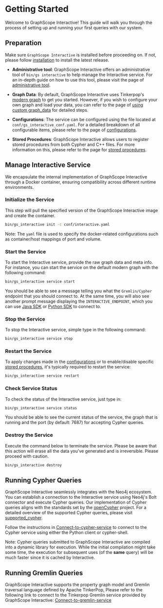 # Getting Started

Welcome to GraphScope Interactive! This guide will walk you through the process of setting up and running your first queries with our system.

## Preparation

Make sure `GraphScope Interactive` is installed before proceeding on. If not, please follow [installation](./installation) to install the latest release.

- **Administrative tool**: GraphScope Interactive offers an administrative tool of `bin/gs interactive` to help manage the Interactive service. For an in-depth guide on how to use this tool, please visit the page of [administrative tool](./tools/admin_tool). 

- **Graph Data**: By default, GraphScope Interactive uses Tinkerpop's [modern graph](https://tinkerpop.apache.org/docs/current/tutorials/getting-started/) to get you started. However, if you wish to configure your own graph and load your data, you can refer to the page of [using custom graph_data](./custom_graph) for detailed steps.
  
- **Configurations**: The service can be configured using the file located at `conf/gs_interactive_conf.yaml`. For a detailed breakdown of all configurable items, please refer to the page of [configurations](./interactive_conf). 

- **Stored Procedures**: GraphScope Interactive allows users to register stored procedures from both Cypher and C++ files. For more information on this, please refer to the page for [stored procedures](./stored_procedures).
  

## Manage Interactive Service
We encapsulate the internal implementation of GraphScope Interactive through a Docker container, ensuring compatibility across different runtime environments.

### Initialize the Service
This step will pull the specified version of the GraphScope Interactive image and create the container. 

```bash
bin/gs_interactive init -c conf/interactive.yaml
```

Note: The `yaml` file is used to specify the docker-related configurations such as container/host mappings of port and volume.


### Start the Service
To start the Interactive service, provide the raw graph data and meta info. For instance, you can start the service on the default modern graph with the following command:

```bash
bin/gs_interactive service start
```
You should be able to see a message telling you what the `Gremlin/Cypher` endpoint that you should connect to.
At the same time, you will also see another prompt message displaying the `INTERACTIVE_ENDPOINT`, which you can use [Java SDK](./development/java/java_sdk) or [Python SDK](./development/python/python_sdk) to connect to.

### Stop the Service
To stop the Interactive service, simple type in the following command:

```bash
bin/gs_interactive service stop
```
### Restart the Service
To apply changes made in the [configurations](./interactive_conf) or to enable/disable specific [stored procedures](./stored_procedures), it's typically required to restart the service:

```bash
bin/gs_interactive service restart
```

### Check Service Status
To check the status of the Interactive service, just type in:

```bash
bin/gs_interactive service status
```
You should be able to see the current status of the service, the graph that is running and the port (by default: 7687) for accepting Cypher queries.   


### Destroy the Service
Execute the command below to terminate the service. Please be aware that this action will erase all the data you've generated and is irreversible. Please proceed with caution.

```bash
bin/gs_interactive destroy
```

## Running Cypher Queries
GraphScope Interactive seamlessly integrates with the Neo4j ecosystem. You can establish a connection to the Interactive service using Neo4j's Bolt connector and execute Cypher queries. Our implementation of Cypher queries aligns with the standards set by the [openCypher](http://www.opencypher.org/) project. For a detailed overview of the supported Cypher queries, please visit [supported_cypher](https://graphscope.io/docs/latest/interactive_engine/neo4j/supported_cypher).

Follow the instructions in [Connect-to-cypher-service](../../interactive_engine/neo4j/cypher_sdk) to connect to the Cypher service using either the Python client or cypher-shell.


Note: Cypher queries submitted to GraphScope Interactive are compiled into a dynamic library for execution. While the initial compilation might take some time, the execution for subsequent uses (of the **same** query) will be much faster since it is cached by Interactive.

## Running Gremlin Queries

GraphScope Interactive supports the property graph model and Gremlin traversal language defined by Apache TinkerPop,
Please refer to the following link to connect to the Tinkerpop Gremlin service provided by GraphScope Interactive: [Connect-to-gremlin-service](../../interactive_engine/tinkerpop/tinkerpop_gremlin)